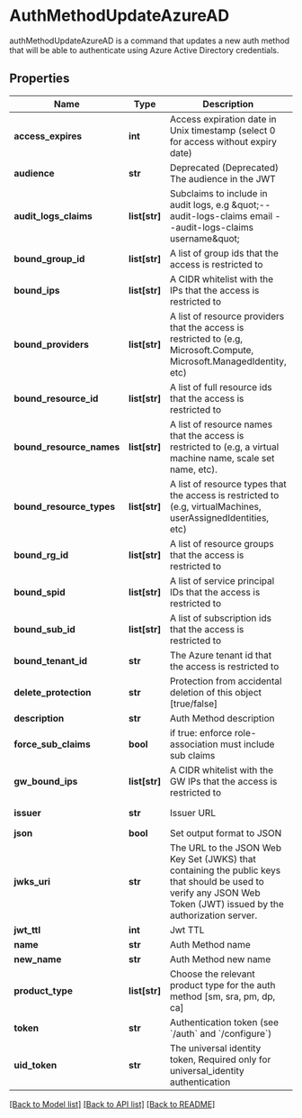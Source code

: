 # AuthMethodUpdateAzureAD

authMethodUpdateAzureAD is a command that updates a new auth method that will be able to authenticate using Azure Active Directory credentials.
## Properties
Name | Type | Description | Notes
------------ | ------------- | ------------- | -------------
**access_expires** | **int** | Access expiration date in Unix timestamp (select 0 for access without expiry date) | [optional] [default to 0]
**audience** | **str** | Deprecated (Deprecated) The audience in the JWT | [optional] [default to 'https://management.azure.com/']
**audit_logs_claims** | **list[str]** | Subclaims to include in audit logs, e.g \&quot;--audit-logs-claims email --audit-logs-claims username\&quot; | [optional] 
**bound_group_id** | **list[str]** | A list of group ids that the access is restricted to | [optional] 
**bound_ips** | **list[str]** | A CIDR whitelist with the IPs that the access is restricted to | [optional] 
**bound_providers** | **list[str]** | A list of resource providers that the access is restricted to (e.g, Microsoft.Compute, Microsoft.ManagedIdentity, etc) | [optional] 
**bound_resource_id** | **list[str]** | A list of full resource ids that the access is restricted to | [optional] 
**bound_resource_names** | **list[str]** | A list of resource names that the access is restricted to (e.g, a virtual machine name, scale set name, etc). | [optional] 
**bound_resource_types** | **list[str]** | A list of resource types that the access is restricted to (e.g, virtualMachines, userAssignedIdentities, etc) | [optional] 
**bound_rg_id** | **list[str]** | A list of resource groups that the access is restricted to | [optional] 
**bound_spid** | **list[str]** | A list of service principal IDs that the access is restricted to | [optional] 
**bound_sub_id** | **list[str]** | A list of subscription ids that the access is restricted to | [optional] 
**bound_tenant_id** | **str** | The Azure tenant id that the access is restricted to | 
**delete_protection** | **str** | Protection from accidental deletion of this object [true/false] | [optional] 
**description** | **str** | Auth Method description | [optional] 
**force_sub_claims** | **bool** | if true: enforce role-association must include sub claims | [optional] 
**gw_bound_ips** | **list[str]** | A CIDR whitelist with the GW IPs that the access is restricted to | [optional] 
**issuer** | **str** | Issuer URL | [optional] [default to 'https://sts.windows.net/---bound_tenant_id---']
**json** | **bool** | Set output format to JSON | [optional] [default to False]
**jwks_uri** | **str** | The URL to the JSON Web Key Set (JWKS) that containing the public keys that should be used to verify any JSON Web Token (JWT) issued by the authorization server. | [optional] [default to 'https://login.microsoftonline.com/common/discovery/keys']
**jwt_ttl** | **int** | Jwt TTL | [optional] [default to 0]
**name** | **str** | Auth Method name | 
**new_name** | **str** | Auth Method new name | [optional] 
**product_type** | **list[str]** | Choose the relevant product type for the auth method [sm, sra, pm, dp, ca] | [optional] 
**token** | **str** | Authentication token (see &#x60;/auth&#x60; and &#x60;/configure&#x60;) | [optional] 
**uid_token** | **str** | The universal identity token, Required only for universal_identity authentication | [optional] 

[[Back to Model list]](../README.md#documentation-for-models) [[Back to API list]](../README.md#documentation-for-api-endpoints) [[Back to README]](../README.md)


